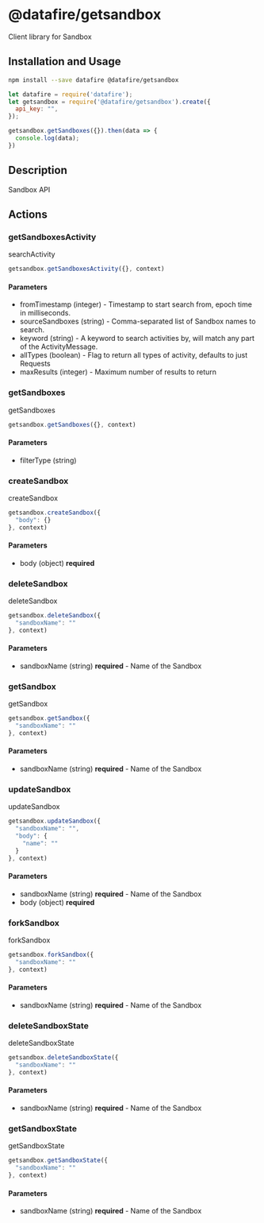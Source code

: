# @datafire/getsandbox

Client library for Sandbox

## Installation and Usage
```bash
npm install --save datafire @datafire/getsandbox
```

```js
let datafire = require('datafire');
let getsandbox = require('@datafire/getsandbox').create({
  api_key: "",
});

getsandbox.getSandboxes({}).then(data => {
  console.log(data);
})
```

## Description
Sandbox API

## Actions
### getSandboxesActivity
searchActivity


```js
getsandbox.getSandboxesActivity({}, context)
```

#### Parameters
* fromTimestamp (integer) - Timestamp to start search from, epoch time in milliseconds.
* sourceSandboxes (string) - Comma-separated list of Sandbox names to search.
* keyword (string) - A keyword to search activities by, will match any part of the ActivityMessage.
* allTypes (boolean) - Flag to return all types of activity, defaults to just Requests
* maxResults (integer) - Maximum number of results to return

### getSandboxes
getSandboxes


```js
getsandbox.getSandboxes({}, context)
```

#### Parameters
* filterType (string)

### createSandbox
createSandbox


```js
getsandbox.createSandbox({
  "body": {}
}, context)
```

#### Parameters
* body (object) **required**

### deleteSandbox
deleteSandbox


```js
getsandbox.deleteSandbox({
  "sandboxName": ""
}, context)
```

#### Parameters
* sandboxName (string) **required** - Name of the Sandbox

### getSandbox
getSandbox


```js
getsandbox.getSandbox({
  "sandboxName": ""
}, context)
```

#### Parameters
* sandboxName (string) **required** - Name of the Sandbox

### updateSandbox
updateSandbox


```js
getsandbox.updateSandbox({
  "sandboxName": "",
  "body": {
    "name": ""
  }
}, context)
```

#### Parameters
* sandboxName (string) **required** - Name of the Sandbox
* body (object) **required**

### forkSandbox
forkSandbox


```js
getsandbox.forkSandbox({
  "sandboxName": ""
}, context)
```

#### Parameters
* sandboxName (string) **required** - Name of the Sandbox

### deleteSandboxState
deleteSandboxState


```js
getsandbox.deleteSandboxState({
  "sandboxName": ""
}, context)
```

#### Parameters
* sandboxName (string) **required** - Name of the Sandbox

### getSandboxState
getSandboxState


```js
getsandbox.getSandboxState({
  "sandboxName": ""
}, context)
```

#### Parameters
* sandboxName (string) **required** - Name of the Sandbox

